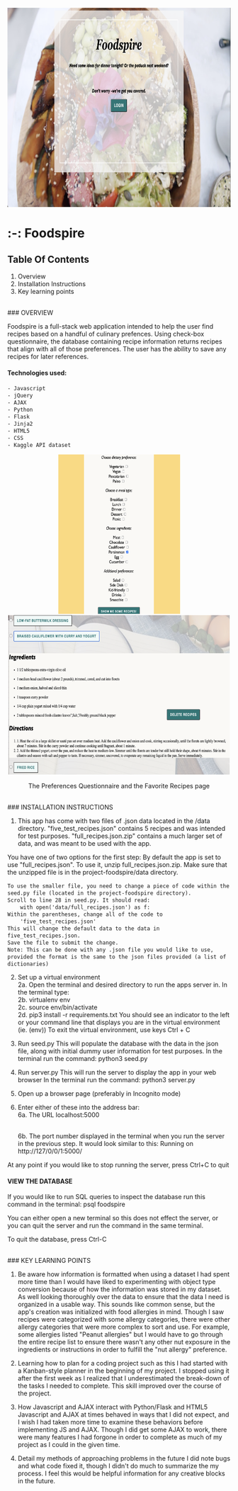 <p align="center">
<img src="/static/images/foodspire_index.png" alt="index of Foodspire Webapp"
	title="Homepage for Foodspire" width="690" height="450" />
</p>



# :-: Foodspire


## Table Of Contents

1. Overview
2. Installation Instructions
3. Key learning points


</br>
### OVERVIEW

Foodspire is a full-stack web application intended to help the user find recipes based on a handful of culinary prefences. Using check-box questionnaire, the database containing recipe information returns recipes that align with all of those preferences. The user has the ability to save any recipes for later references. 

#### Technologies used:
    - Javascript
    - jQuery
    - AJAX
    - Python
    - Flask
    - Jinja2
    - HTML5
    - CSS  
    - Kaggle API dataset



<div align="center">

<img src="/static/images/foodspire_questionnaire.png" alt="Questionnaire from Foodspire Webapp"
	title="Preferences Questionnaire for Foodspire" width="275" height="360"/> <img src="/static/images/foodspire_fav_example.png" alt="Snippet of Favorite Recipes from Foodspire Webapp"
	title="Favorite Recipe" width="500" height="360"/>

</div>

<p align="center">
The Preferences Questionnaire and the Favorite Recipes page
</p>



<br/>
### INSTALLATION INSTRUCTIONS

1. This app has come with two files of .json data located in the /data directory.
    "five_test_recipes.json" contains 5 recipes and was intended for test purposes.
    "full_recipes.json.zip" contains a much larger set of data, and was 
    meant to be used with the app. 


You have one of two options for the first step:
    By default the app is set to use "full_recipes.json". To use it, unzip full_recipes.json.zip. 
    Make sure that the unzipped file is in the project-foodspire/data directory.

    To use the smaller file, you need to change a piece of code within the seed.py file (located in the project-foodspire directory). 
    Scroll to line 28 in seed.py. It should read:
        with open('data/full_recipes.json') as f:
    Within the parentheses, change all of the code to 
        'five_test_recipes.json'
    This will change the default data to the data in five_test_recipes.json.
    Save the file to submit the change.
    Note: This can be done with any .json file you would like to use, provided the format is the same to the json files provided (a list of dictionaries)



2. Set up a virtual environment
   <br/> 2a. Open the terminal and desired directory to run the apps server in. In the terminal type:
   <br/> 2b. virtualenv env
    <br/>2c. source env/bin/activate
    <br/>2d. pip3 install -r requirements.txt
    You should see an indicator to the left or your command line that displays you are 
    in the virtual environment (ie. (env))
    To exit the virtual environment, use keys Ctrl + C 


3. Run seed.py
    This will populate the database with the data in the json file, along with 
    initial dummy user information for test purposes. 
    In the terminal run the command:
            python3 seed.py


4. Run server.py
    This will run the server to display the app in your web browser
    In the terminal run the command:
            python3 server.py


5. Open up a browser page (preferably in Incognito mode)


6. Enter either of these into the address bar:
    <br/> 6a. The URL localhost:5000

    <br/> 6b. The port number displayed in the terminal when you run the server 
    in the previous step. It would look similar to this:
        Running on http://127/0/0/1:5000/ 

At any point if you would like to stop running the server, press Ctrl+C to quit



#### VIEW THE DATABASE

If you would like to run SQL queries to inspect the database run this command in the terminal:
    psql foodspire

You can either open a new terminal so this does not effect the server, or you 
can quit the server and run the command in the same terminal. 

To quit the database, press Ctrl-C


</br>
### KEY LEARNING POINTS

1. Be aware how information is formatted when using a dataset
        I had spent more time than I would have liked to experimenting with object type conversion 
        because of how the information was stored in my dataset. As well looking thoroughly over the 
        data to ensure that the data I need is organized in a usable way. This sounds like common sense,
        but the app's creation was initialized with food allergies in mind. Though I saw recipes were categorized with some allergy categories, there were other allergy categories that were more complex to sort and use. 
        For example, some allergies listed "Peanut allergies" but I would have to go through
        the entire recipe list to ensure there wasn't any other nut exposure in the ingredients or 
        instructions in order to fulfill the "nut allergy" preference.


2. Learning how to plan for a coding project such as this
        I had started with a Kanban-style planner in the beginning of my project. I stopped using it
        after the first week as I realized that I underestimated the break-down of the tasks I needed
        to complete. This skill improved over the course of the project.


3. How Javascript and AJAX interact with Python/Flask and HTML5
        Javascript and AJAX at times behaved in ways that I did not expect, and I wish I had taken more
        time to examine these behaviors before implementing JS and AJAX. Though I did get some 
        AJAX to work, there were many features I had forgone in order to complete as much of my
        project as I could in the given time. 

4. Detail my methods of approaching problems in the future
        I did note bugs and what code fixed it, though I didn't do much to summarize the
        my process. I feel this would be helpful information for any creative blocks
        in the future.
